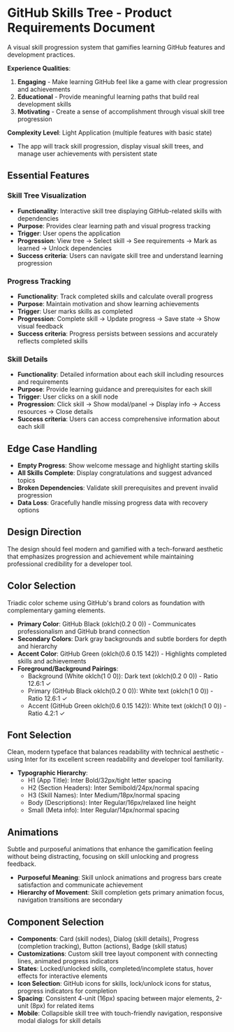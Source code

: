 # GitHub Skills Tree - Product Requirements Document

A visual skill progression system that gamifies learning GitHub features and development practices.

**Experience Qualities**:
1. **Engaging** - Make learning GitHub feel like a game with clear progression and achievements
2. **Educational** - Provide meaningful learning paths that build real development skills
3. **Motivating** - Create a sense of accomplishment through visual skill tree progression

**Complexity Level**: Light Application (multiple features with basic state)
- The app will track skill progression, display visual skill trees, and manage user achievements with persistent state

## Essential Features

### Skill Tree Visualization
- **Functionality**: Interactive skill tree displaying GitHub-related skills with dependencies
- **Purpose**: Provides clear learning path and visual progress tracking
- **Trigger**: User opens the application
- **Progression**: View tree → Select skill → See requirements → Mark as learned → Unlock dependencies
- **Success criteria**: Users can navigate skill tree and understand learning progression

### Progress Tracking
- **Functionality**: Track completed skills and calculate overall progress
- **Purpose**: Maintain motivation and show learning achievements
- **Trigger**: User marks skills as completed
- **Progression**: Complete skill → Update progress → Save state → Show visual feedback
- **Success criteria**: Progress persists between sessions and accurately reflects completed skills

### Skill Details
- **Functionality**: Detailed information about each skill including resources and requirements
- **Purpose**: Provide learning guidance and prerequisites for each skill
- **Trigger**: User clicks on a skill node
- **Progression**: Click skill → Show modal/panel → Display info → Access resources → Close details
- **Success criteria**: Users can access comprehensive information about each skill

## Edge Case Handling

- **Empty Progress**: Show welcome message and highlight starting skills
- **All Skills Complete**: Display congratulations and suggest advanced topics
- **Broken Dependencies**: Validate skill prerequisites and prevent invalid progression
- **Data Loss**: Gracefully handle missing progress data with recovery options

## Design Direction

The design should feel modern and gamified with a tech-forward aesthetic that emphasizes progression and achievement while maintaining professional credibility for a developer tool.

## Color Selection

Triadic color scheme using GitHub's brand colors as foundation with complementary gaming elements.

- **Primary Color**: GitHub Black (oklch(0.2 0 0)) - Communicates professionalism and GitHub brand connection
- **Secondary Colors**: Dark gray backgrounds and subtle borders for depth and hierarchy
- **Accent Color**: GitHub Green (oklch(0.6 0.15 142)) - Highlights completed skills and achievements
- **Foreground/Background Pairings**:
  - Background (White oklch(1 0 0)): Dark text (oklch(0.2 0 0)) - Ratio 12.6:1 ✓
  - Primary (GitHub Black oklch(0.2 0 0)): White text (oklch(1 0 0)) - Ratio 12.6:1 ✓
  - Accent (GitHub Green oklch(0.6 0.15 142)): White text (oklch(1 0 0)) - Ratio 4.2:1 ✓

## Font Selection

Clean, modern typeface that balances readability with technical aesthetic - using Inter for its excellent screen readability and developer tool familiarity.

- **Typographic Hierarchy**:
  - H1 (App Title): Inter Bold/32px/tight letter spacing
  - H2 (Section Headers): Inter Semibold/24px/normal spacing  
  - H3 (Skill Names): Inter Medium/18px/normal spacing
  - Body (Descriptions): Inter Regular/16px/relaxed line height
  - Small (Meta info): Inter Regular/14px/normal spacing

## Animations

Subtle and purposeful animations that enhance the gamification feeling without being distracting, focusing on skill unlocking and progress feedback.

- **Purposeful Meaning**: Skill unlock animations and progress bars create satisfaction and communicate achievement
- **Hierarchy of Movement**: Skill completion gets primary animation focus, navigation transitions are secondary

## Component Selection

- **Components**: Card (skill nodes), Dialog (skill details), Progress (completion tracking), Button (actions), Badge (skill status)
- **Customizations**: Custom skill tree layout component with connecting lines, animated progress indicators
- **States**: Locked/unlocked skills, completed/incomplete status, hover effects for interactive elements
- **Icon Selection**: GitHub icons for skills, lock/unlock icons for status, progress indicators for completion
- **Spacing**: Consistent 4-unit (16px) spacing between major elements, 2-unit (8px) for related items
- **Mobile**: Collapsible skill tree with touch-friendly navigation, responsive modal dialogs for skill details